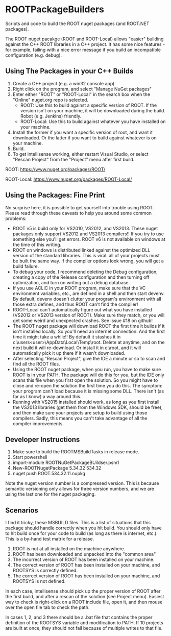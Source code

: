 ROOTPackageBuilders
===================

Scripts and code to build the ROOT nuget packages (and ROOT.NET packages).

The ROOT nuget pacakge (ROOT and ROOT-Local) allows "easier" building against the C++ ROOT libraries in a C++ project.
It has some nice features - for example, failing with a nice error message if you build an incompatible configuration (e.g. debug).

Using The Packages in your C++ Builds
--------------

1. Create a C++ project (e.g. a win32 console app)
2. Right click on the program, and select "Manage NuGet packages"
3. Enter either "ROOT" or "ROOT-Local" in the search box when the "Online" nuget.org repo is selected.
   -   ROOT: Use this to build against a specific version of ROOT. If the version isn't on your machine, it will be downloaded during the build. Robot (e.g. Jenkins) friendly.
   -   ROOT-Local: Use this to build against whatever you have installed on your machine.
4. Install the former if you want a specific version of root, and want it downloaded. Or the latter if you want to build against whatever is on your machine.
5. Build.
6. To get intellisense working, either restart Visual Studio, or select "Rescan Project" from the "Project" menu after first build.

ROOT: https://www.nuget.org/packages/ROOT/

ROOT-Local: https://www.nuget.org/packages/ROOT-Local/

Using the Packages: Fine Print
------------

No surprise here, it is possible to get yourself into trouble using ROOT. Please read through these caveats
to help you around some common problems:

- ROOT v5 is build only for VS2010, VS2012, and VS2013. These nuget packages only support VS2012 and VS2013 compilers!! If
  you try to use something else you'll get errors. ROOT v6 is not available on windows at the time of this writing.
- ROOT on windows is distributed linked against the optimized DLL version of the standard libraries. This is viral: all of your
  projects must be built the same way. If the compiler options look wrong, you will get a build failure.
- To debug your code, I recommend deleting the Debug configuration, creating a copy of the Release configuration and then
  turning off optimization, and turn on writing out a debug database.
- If you use ACLiC in your ROOT program, make sure that the VC environment variables, etc., are defined in a shell and then start
  devenv. By default, devenv doesn't clutter your program's environment with all those extra defines, and thus ROOT can't find
  the compiler!
- ROOT-Local can't automatically figure out what you have installed (VS2012 or VS2013 version of ROOT). Make sure they match,
  or you will get some weird and unexpected crashes. See issue #18 on github!
- The ROOT nuget package will download ROOT the first time it builds if it isn't installed locally. So you'll need an internet
  connection. And the first time it might take a while!! By default it  stashes it in c:\users\<user>\AppData\Local\Temp\root.
  Delete at anytime, and on the next build it will re-download. Or install it in c:\root, and it will automatically pick it up
  there if it wasn't downloaded.
- After selecting "Rescan Project", give the IDE a minute or so to scan and find all the ROOT files.
- Using the ROOT nuget package, when you run, you have to make sure ROOT is in your PATH. The package will do this for you,
  but the IDE only scans this file when you first open the solution. So you might have to close and re-open the solution the
  first time you do this. The symptom: your program can't load because it is missing some DLL. There isn't (as far as I know) a
  way around this.
- Running with VS2015 installed should work, as long as you first install the VS2013 libraries (get them from the Windows SDK,
  should be free), and then make sure your projects are setup to build using those compilers. Sadly, this means you can't
  take advantage of all the compiler improvements.

Developer Instructions
------------

1. Make sure to build the ROOTMSBuildTasks in release mode.
2. Start powershell
3. import-module ROOTNuGetPackageBUildser.psm1
4. New-ROOTNugetPackage 5.34.32 534.32
5. nuget push ROOT.534.32.11.nupkg

Note the nuget version number is a compressed version. This is because semantic versioning only allows for three version numbers,
and we are using the last one for the nuget packaging.

Scenarios
---------

I find it tricky, these MSBUILD files. This is a list of situations that this package should handle correctly when you hit build. You should only have to
hit build once for your code to build (as long as there is internet, etc.). This is a by-hand test matrix for a release.

1. ROOT is not at all installed on the machine anywhere.
2. ROOT has been downloaded and unpacked into the "common area"
3. The incorrect version of ROOT has been installed on your machine.
4. The correct version of ROOT has been installed on your machine, and ROOTSYS is correctly defined.
5. The correct version of ROOT has been installed on your machine, and ROOTSYS is not defined.

In each case, intellisense should pick up the proper version of ROOT after the first build, and after a rescan of the solution (see Project menu).
Easiest way to check is right-click on a ROOT include file, open it, and then mouse over the open file tab to check the path.

In cases 1, 2, and 3 there should be a .bat file that contains the proper definition of the ROOTSYS variable and modification to PATH.
If 10 projects are built at once, they should not fail because of multiple writes to that file.
